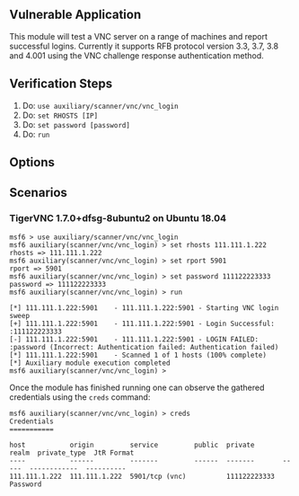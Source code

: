 ## Vulnerable Application

This module will test a VNC server on a range of machines and
report successful logins. Currently it supports RFB protocol
version 3.3, 3.7, 3.8 and 4.001 using the VNC challenge response
authentication method.

## Verification Steps

1. Do: `use auxiliary/scanner/vnc/vnc_login`
2. Do: `set RHOSTS [IP]`
3. Do: `set password [password]`
4. Do: `run`

## Options

## Scenarios

### TigerVNC 1.7.0+dfsg-8ubuntu2 on Ubuntu 18.04

```
msf6 > use auxiliary/scanner/vnc/vnc_login
msf6 auxiliary(scanner/vnc/vnc_login) > set rhosts 111.111.1.222
rhosts => 111.111.1.222
msf6 auxiliary(scanner/vnc/vnc_login) > set rport 5901
rport => 5901
msf6 auxiliary(scanner/vnc/vnc_login) > set password 111122223333
password => 111122223333
msf6 auxiliary(scanner/vnc/vnc_login) > run

[*] 111.111.1.222:5901    - 111.111.1.222:5901 - Starting VNC login sweep
[+] 111.111.1.222:5901    - 111.111.1.222:5901 - Login Successful: :111122223333
[-] 111.111.1.222:5901    - 111.111.1.222:5901 - LOGIN FAILED: :password (Incorrect: Authentication failed: Authentication failed)
[*] 111.111.1.222:5901    - Scanned 1 of 1 hosts (100% complete)
[*] Auxiliary module execution completed
msf6 auxiliary(scanner/vnc/vnc_login) >
```

Once the module has finished running one can observe the gathered credentials using the `creds` command:

```
msf6 auxiliary(scanner/vnc/vnc_login) > creds
Credentials
===========

host           origin         service         public  private       realm  private_type  JtR Format
----           ------         -------         ------  -------       -----  ------------  ----------
111.111.1.222  111.111.1.222  5901/tcp (vnc)          111122223333         Password
```
